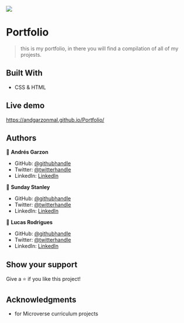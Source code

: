 ![](https://img.shields.io/badge/Microverse-blueviolet)

# Portfolio

> this is my portfolio, in there you will find a compilation of all of my projests.


## Built With

- CSS & HTML


## Live demo

https://andgarzonmal.github.io/Portfolio/

## Authors

👤 **Andrés Garzon**

- GitHub: [@githubhandle](https://github.com/andgarzonmal)
- Twitter: [@twitterhandle](https://twitter.com/twitterhandle)
- LinkedIn: [LinkedIn](https://www.linkedin.com/in/andres-garzon-maldonado-951a2a180/)


👤 **Sunday Stanley**

- GitHub: [@githubhandle](https://github.com/idungstanley)
- Twitter: [@twitterhandle](https://twitter.com/twitterhandle)
- LinkedIn: [LinkedIn](https://linkedin.com/in/sundaystanley56)

👤 **Lucas Rodrigues**

- GitHub: [@githubhandle](https://github.com/lucas-crodrigues)
- Twitter: [@twitterhandle](https://twitter.com/lcrodrigues58)
- LinkedIn: [LinkedIn](https://www.linkedin.com/in/lucascostarodrigues/)

## Show your support

Give a ⭐️ if you like this project!

## Acknowledgments

- for Microverse curriculum projects

